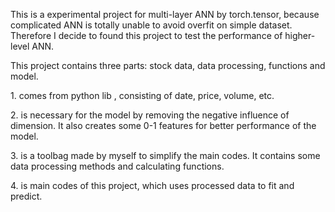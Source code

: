 This is a experimental project for multi-layer ANN by torch.tensor, because complicated ANN is totally unable to avoid overfit on simple dataset.
Therefore I decide to found this project to test the performance of higher-level ANN.


This project contains three parts: stock data, data processing, functions and model.

1.<Stock data> comes from python lib <tushare>, consisting of date, price, volume, etc.

2.<Data processing> is necessary for the model by removing the negative influence of dimension. It also creates some 0-1 features for better performance of the model.

3.<Functions> is a toolbag made by myself to simplify the main codes. It contains some data processing methods and calculating functions.

4.<Model> is main codes of this project, which uses processed data to fit and predict.

